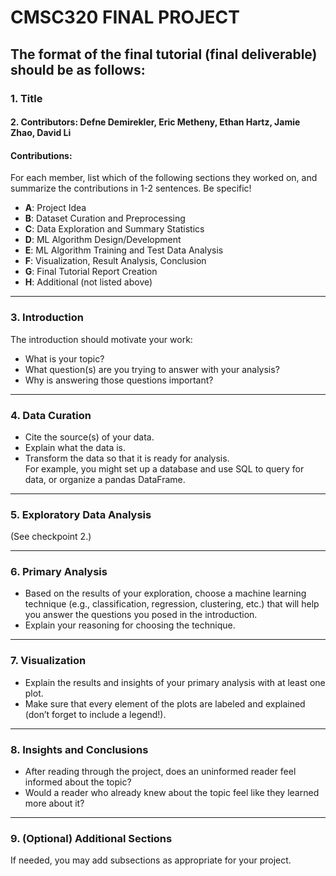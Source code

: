 # CMSC320 FINAL PROJECT

## The format of the final tutorial (final deliverable) should be as follows:

### 1. Title

#### 2. Contributors: Defne Demirekler, Eric Metheny, Ethan Hartz, Jamie Zhao, David Li
#### Contributions:
For each member, list which of the following sections they worked on, and summarize the contributions in 1-2 sentences. Be specific!

- **A**: Project Idea
- **B**: Dataset Curation and Preprocessing
- **C**: Data Exploration and Summary Statistics
- **D**: ML Algorithm Design/Development
- **E**: ML Algorithm Training and Test Data Analysis
- **F**: Visualization, Result Analysis, Conclusion
- **G**: Final Tutorial Report Creation
- **H**: Additional (not listed above)

---

### 3. Introduction
The introduction should motivate your work:  
- What is your topic?  
- What question(s) are you trying to answer with your analysis?  
- Why is answering those questions important?

---

### 4. Data Curation
- Cite the source(s) of your data.
- Explain what the data is.
- Transform the data so that it is ready for analysis.  
  For example, you might set up a database and use SQL to query for data, or organize a pandas DataFrame.

---

### 5. Exploratory Data Analysis
(See checkpoint 2.)

---

### 6. Primary Analysis
- Based on the results of your exploration, choose a machine learning technique (e.g., classification, regression, clustering, etc.) that will help you answer the questions you posed in the introduction.
- Explain your reasoning for choosing the technique.

---

### 7. Visualization
- Explain the results and insights of your primary analysis with at least one plot.
- Make sure that every element of the plots are labeled and explained (don’t forget to include a legend!).

---

### 8. Insights and Conclusions
- After reading through the project, does an uninformed reader feel informed about the topic?  
- Would a reader who already knew about the topic feel like they learned more about it?

---

### 9. (Optional) Additional Sections
If needed, you may add subsections as appropriate for your project.
